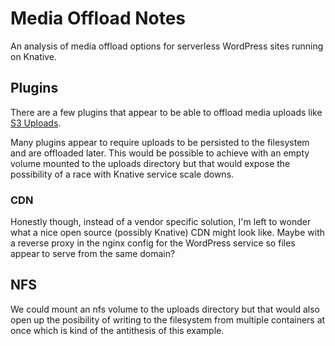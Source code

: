 # Media Offload Notes

An analysis of media offload options for serverless WordPress sites running on Knative.

## Plugins
There are a few plugins that appear to be able to offload media uploads like [S3 Uploads](https://github.com/humanmade/S3-Uploads).

Many plugins appear to require uploads to be persisted to the filesystem and are offloaded later. This would be possible to achieve with an empty volume mounted to the uploads directory but that would expose the possibility of a race with Knative service scale downs.

### CDN
Honestly though, instead of a vendor specific solution, I'm left to wonder what a nice open source (possibly Knative) CDN might look like. Maybe with a reverse proxy in the nginx config for the WordPress service so files appear to serve from the same domain?

## NFS
We could mount an nfs volume to the uploads directory but that would also open up the posibility of writing to the filesystem from multiple containers at once which is kind of the antithesis of this example.
